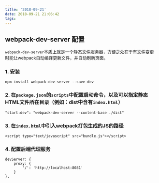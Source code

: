 ```yaml
---
title: '2018-09-21'
date: 2018-09-21 21:06:42
tags:
---
```


## webpack-dev-server 配置

`webpack-dev-server`本质上就是一个静态文件服务器，方便之处在于有文件变更时能让webpack自动编译更新文件，并自动刷新页面。

### 1. 安装
```
npm install webpack-dev-server --save-dev
```

### 2. 在`package.json`的`scripts`中配置启动命令，以及可以指定静态HTML文件所在目录（例如：dist中含有`index.html`）
``` 
"start:dev": "webpack-dev-server --content-base ./dist"
```

### 3. 在`index.html`中引入webpack打包生成的JS的路径
```
<script type="text/javascript" src="bundle.js"></script>
```

### 4. 配置后端代理服务
```
devServer: {
    proxy: {
        '/': 'http://localhost:8081'
    }
},
```